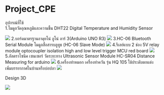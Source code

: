 # Project_CPE
อุปกรณ์ที่ใช้\
1.โมดูลวัดอุณหภูมิและความชื้น DHT22 Digital Temperature and Humidity Sensor
<html><body>
<LEFT><IMG SRC="https://dw.lnwfile.com/_/dw/_raw/ov/07/cx.jpg" ></LEFT>
</body></html>
2.บอร์ดมาตรฐานอาดุยโน่ อูโน่ อาร์ 3(Arduino UNO R3)
<html><body>
<LEFT><IMG SRC="http://themakerthailand.com/wp-content/uploads/2021/07/product_1149_1.jpg" ></LEFT>
</body></html>
3.HC-06 Bluetooth Serial Module โมดูลสื่อสารบลูทูธ (HC-06 Slave Mode)
<html><body>
<LEFT><IMG SRC="https://dm.lnwfile.com/_/dm/_raw/1r/df/ip.png" ></LEFT>
</body></html>
4.รีเลย์แบบ 2 ช่อง 5V relay module optocoupler isolation high and low level trigger MCU red board
<html><body>
<LEFT><IMG SRC="https://dw.lnwfile.com/_/dw/_raw/hg/9m/ri.jpg" ></LEFT>
</body></html>
5.อัลตราโซนิค เซนเซอร์ วัดระยะทาง Ultrasonic Sensor Module HC-SR04 Distance Measuring for arduino
<html><body>
<LEFT><IMG SRC="https://www.dhresource.com/0x0/f2/albu/g5/M01/87/17/rBVaI1l8ajyAdTIdAAYYQyjBls4774.jpg/hc-sr04-to-world-ultrasonic-wave-detector.jpg" ></LEFT>
</body></html>
6.เครื่องทำหมอก เครื่องทำควัน รุ่น HQ 105 ใช้ประดับตกแต่งเพิ่มบรรยากาศในบ้านหรือบ่อปลา
<html><body>
<LEFT><IMG SRC="https://th-test-11.slatic.net/p/19a4c02c30526fe5b3e5b7e3ccf6c7ce.jpg" ></LEFT>
</body></html>

  
Design 3D 
<html><body>
<LEFT><IMG SRC="https://www.picz.in.th/image/3d-design.CpLcbS" ></LEFT>
</body></html>
